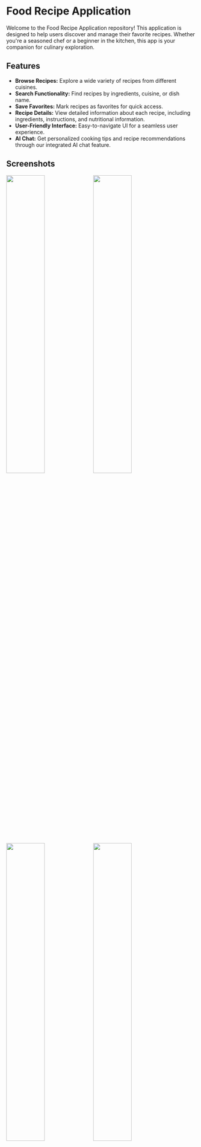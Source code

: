 # Food Recipe Application

Welcome to the Food Recipe Application repository! This application is designed to help users discover and manage their favorite recipes. Whether you're a seasoned chef or a beginner in the kitchen, this app is your companion for culinary exploration.

## Features

- **Browse Recipes:** Explore a wide variety of recipes from different cuisines.
- **Search Functionality:** Find recipes by ingredients, cuisine, or dish name.
- **Save Favorites:** Mark recipes as favorites for quick access.
- **Recipe Details:** View detailed information about each recipe, including ingredients, instructions, and nutritional information.
- **User-Friendly Interface:** Easy-to-navigate UI for a seamless user experience.
- **AI Chat:** Get personalized cooking tips and recipe recommendations through our integrated AI chat feature.


## Screenshots

<p float="left">
  <img src="app/screenshots/login.png" width="45%" />
  <img src="app/screenshots/signup.png" width="45%" />
</p>
<p float="left">
  <img src="app/screenshots/chatscreen.png" width="45%" />
  <img src="app/screenshots/favoritescreen.png" width="45%" />
</p>
<p float="left">
  <img src="app/screenshots/dairyfree.png" width="45%" />
  <img src="app/screenshots/glutenfree.png" width="45%" />
</p>
<p float="left">
  <img src="app/screenshots/healthy.png" width="45%" />
  <img src="app/screenshots/popular.png" width="45%" />
</p>
<p float="left">
  <img src="app/screenshots/vegan.png" width="45%" />
  <img src="app/screenshots/vegetarian.png" width="45%" />
</p>
<p float="left">
  <img src="app/screenshots/logout.png" width="45%" />
</p>

## Installation

To get started with the Food Recipe Application, follow these steps:

1. **Clone the Repository:**
    ```bash
    git clone https://github.com/sumeyrapolat/FoodRecipeApplication.git
    ```
2. **Navigate to the Project Directory:**
    ```bash
    cd FoodRecipeApplication
    ```
3. **Install Dependencies:**
    ```bash
    npm install
    ```
4. **Start the Application:**
    ```bash
    npm start
    ```

## Usage

Once the application is running, you can:

- Browse through the list of available recipes.
- Use the search bar to find recipes that match your criteria.
- Click on a recipe to view detailed information.
- Save your favorite recipes for easy access later.

## Contributing

We welcome contributions from the community! To contribute to the Food Recipe Application:

1. Fork the repository.
2. Create a new branch for your feature or bugfix.
    ```bash
    git checkout -b feature/your-feature-name
    ```
3. Make your changes and commit them.
    ```bash
    git commit -m "Add new feature"
    ```
4. Push your changes to your forked repository.
    ```bash
    git push origin feature/your-feature-name
    ```
5. Create a pull request on the original repository.

## License

This project is licensed under the MIT License. See the [LICENSE](LICENSE) file for more information.

## Contact

If you have any questions or feedback, please feel free to reach out to us at sumeyrapolat@example.com.

---

Thank you for using the Food Recipe Application! We hope it makes your culinary adventures more enjoyable.
